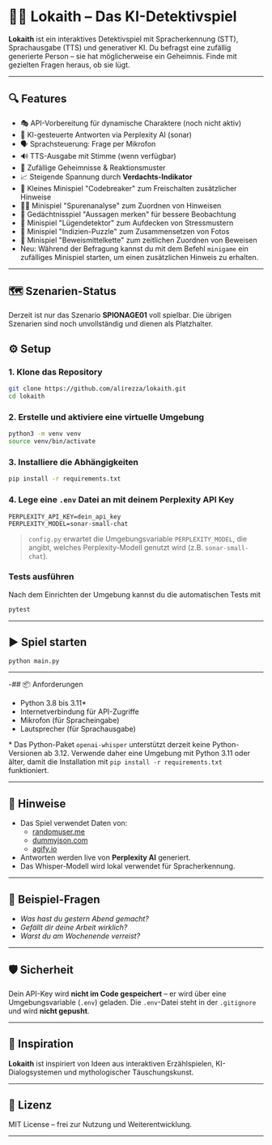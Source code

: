 # 🕵️‍♂️ Lokaith – Das KI-Detektivspiel

**Lokaith** ist ein interaktives Detektivspiel mit Spracherkennung (STT), Sprachausgabe (TTS) und generativer KI. Du befragst eine zufällig generierte Person – sie hat möglicherweise ein Geheimnis. Finde mit gezielten Fragen heraus, ob sie lügt.

---

## 🔍 Features

- 🎭 API-Vorbereitung für dynamische Charaktere (noch nicht aktiv)
- 🤖 KI-gesteuerte Antworten via Perplexity AI (sonar)
- 🗣️ Sprachsteuerung: Frage per Mikrofon
- 🔊 TTS-Ausgabe mit Stimme (wenn verfügbar)
- 🧠 Zufällige Geheimnisse & Reaktionsmuster
- 📈 Steigende Spannung durch **Verdachts-Indikator**
- 🔐 Kleines Minispiel "Codebreaker" zum Freischalten zusätzlicher Hinweise
- 🕵️‍♀️ Minispiel "Spurenanalyse" zum Zuordnen von Hinweisen
- 🎴 Gedächtnisspiel "Aussagen merken" für bessere Beobachtung
- 💬 Minispiel "Lügendetektor" zum Aufdecken von Stressmustern
- 🧩 Minispiel "Indizien-Puzzle" zum Zusammensetzen von Fotos
- 📂 Minispiel "Beweismittelkette" zum zeitlichen Zuordnen von Beweisen
- Neu: Während der Befragung kannst du mit dem Befehl `minigame` ein zufälliges
  Minispiel starten, um einen zusätzlichen Hinweis zu erhalten.

---

## 🗺️ Szenarien-Status

Derzeit ist nur das Szenario **SPIONAGE01** voll spielbar. Die übrigen Szenarien sind noch unvollständig und dienen als Platzhalter.

## ⚙️ Setup

### 1. Klone das Repository

```bash
git clone https://github.com/alirezza/lokaith.git
cd lokaith
```

### 2. Erstelle und aktiviere eine virtuelle Umgebung

```bash
python3 -m venv venv
source venv/bin/activate
```

### 3. Installiere die Abhängigkeiten

```bash
pip install -r requirements.txt
```

### 4. Lege eine `.env` Datei an mit deinem Perplexity API Key

```env
PERPLEXITY_API_KEY=dein_api_key
PERPLEXITY_MODEL=sonar-small-chat
```

> `config.py` erwartet die Umgebungsvariable `PERPLEXITY_MODEL`,
> die angibt, welches Perplexity-Modell genutzt wird (z.B.
> `sonar-small-chat`).

### Tests ausführen

Nach dem Einrichten der Umgebung kannst du die automatischen Tests mit

```bash
pytest
```

---

## ▶️ Spiel starten

```bash
python main.py
```

---

-## 📦 Anforderungen

- Python 3.8 bis 3.11\*
- Internetverbindung für API-Zugriffe
- Mikrofon (für Spracheingabe)
- Lautsprecher (für Sprachausgabe)

\* Das Python-Paket `openai-whisper` unterstützt derzeit keine Python-Versionen
ab 3.12. Verwende daher eine Umgebung mit Python 3.11 oder älter, damit die
Installation mit `pip install -r requirements.txt` funktioniert.

---

## 📌 Hinweise

- Das Spiel verwendet Daten von:
  - [randomuser.me](https://randomuser.me/)
  - [dummyjson.com](https://dummyjson.com/users)
  - [agify.io](https://agify.io/)
- Antworten werden live von **Perplexity AI** generiert.
- Das Whisper-Modell wird lokal verwendet für Spracherkennung.

---

## 🧪 Beispiel-Fragen

- *Was hast du gestern Abend gemacht?*
- *Gefällt dir deine Arbeit wirklich?*
- *Warst du am Wochenende verreist?*

---

## 🛡️ Sicherheit

Dein API-Key wird **nicht im Code gespeichert** – er wird über eine Umgebungsvariable (`.env`) geladen. Die `.env`-Datei steht in der `.gitignore` und wird **nicht gepusht**.

---

## 🧠 Inspiration

**Lokaith** ist inspiriert von Ideen aus interaktiven Erzählspielen, KI-Dialogsystemen und mythologischer Täuschungskunst.

---

## 📝 Lizenz

MIT License – frei zur Nutzung und Weiterentwicklung.

---
